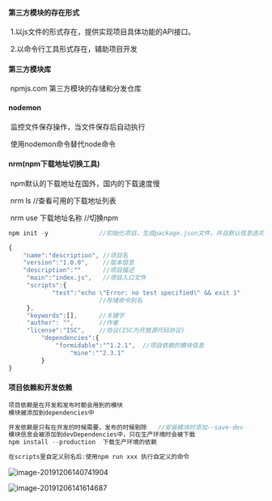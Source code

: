 #### 第三方模块的存在形式

​	   	1.以js文件的形式存在，提供实现项目具体功能的API接口。

​			2.以命令行工具形式存在，辅助项目开发



#### 第三方模块库

​			npmjs.com  第三方模块的存储和分发仓库



#### nodemon

​      监控文件保存操作，当文件保存后自动执行

​	  使用nodemon命令替代node命令



#### nrm(npm下载地址切换工具)

​		 npm默认的下载地址在国外，国内的下载速度慢

​		 nrm  ls       								   //查看可用的下载地址列表

​	     nrm  use   下载地址名称            //切换npm





```js
npm init -y              //初始化项目，生成package.json文件，并且默认信息选项 

{
    "name":"description", //项目名
    "version":"1.0.0",	  //版本信息
    "description":""	  //项目描述
     "main":"index.js",	  //项目入口文件
     "scripts":{
         	"test":"echo \"Error: no test specified\" && exit 1"  
         				 //存储命令别名
     },
     "keywords":[],		 //关键字
     "author": "",    	 //作者
     "license":"ISC",	 //协议(ISC为开放源代码协议)
         "dependencies":{
             "formidable":"^1.2.1",  //项目依赖的模块信息
                 "mine":"^2.3.1"
         }
}
```



#### 项目依赖和开发依赖

 ```js
项目依赖是在开发和发布时都会用到的模块      
模块被添加到dependencies中

开发依赖是只有在开发的时候需要，发布的时候剔除   //安装模块时添加--save-dev
模块信息会被添加到devDependencies中，只在生产环境时会被下载
npm install --production  下载生产环境的依赖

在scripts里自定义别名后:使用npm run xxx 执行自定义的命令
 ```



![image-20191206140741904](C:\Users\小win\AppData\Roaming\Typora\typora-user-images\image-20191206140741904.png)



![image-20191206141614687](C:\Users\小win\AppData\Roaming\Typora\typora-user-images\image-20191206141614687.png)



